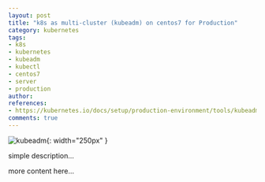 ```yaml
---
layout: post
title: "k8s as multi-cluster (kubeadm) on centos7 for Production"
category: kubernetes
tags: 
- k8s
- kubernetes
- kubeadm
- kubectl
- centos7
- server
- production
author: 
references:
- https://kubernetes.io/docs/setup/production-environment/tools/kubeadm/install-kubeadm/
comments: true
---
```


![kubeadm]({{site.baseurl}}/assets/img/posts/k8s-centos-prod/logo.png){: width="250px" }

simple description...
<!--more-->

more content here...